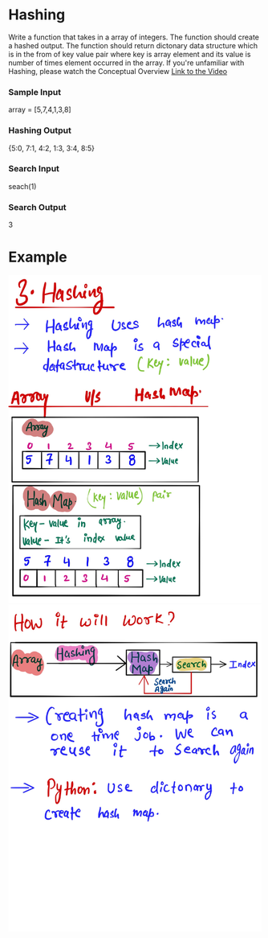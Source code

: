 # Hashing #
Write a function that takes in a array of integers. The function should create a hashed output.
The function should return dictonary data structure which is in the from of key value pair where key is array element and its value is number of times element occurred in the array. 
If you're unfamiliar with Hashing, please watch the Conceptual Overview [Link to the Video](https://www.linkedin.com/posts/mayank-dubey11_datastructures-algorithm-linearsearch-activity-6754411951088009216-Zsa2o) 

### Sample Input ###
array = [5,7,4,1,3,8]
### Hashing Output ###
{5:0, 7:1, 4:2, 1:3, 3:4, 8:5}
### Search Input ###
seach(1)
### Search Output ###
3
 
# Example #
![](images/1.hashing.jpg)
![](images/2.hashing.jpg)

